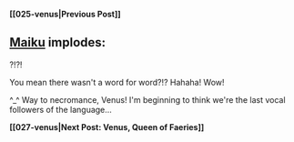 **[[025-venus|Previous Post]]**

## [Maiku](contributors/maiku) implodes:

?!?!

You mean there wasn't a word for word?!? Hahaha! Wow!

^_^ Way to necromance, Venus! I'm beginning to think we're the last vocal followers of the language...

**[[027-venus|Next Post: Venus, Queen of Faeries]]**
